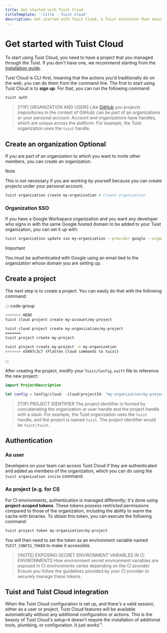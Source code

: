 ```yaml
---
title: Get started with Tuist Cloud
titleTemplate: ':title - Tuist Cloud'
description: Get started with Tuist Cloud, a Tuist extension that ensures your projects are healthy and productive.
---
```


# Get started with Tuist Cloud

To start using Tuist Cloud, you need to have a project that you managed through the Tuist. If you don't have one, we recommend starting from the [installation guide](/guide/introduction/installation).

<!-- 
## Pricing

Tuist Cloud is **free within the same environment.**
You don't need to sign up at all for that.
For example, developers can cache their binaries to speed up their clean builds.

**When using it across environments,**
for example to speed up CI builds with artifacts from previous builds,
or local builds with artifacts generated in CI,
that's part of the paid offering.
Tuist Cloud is free during the first 30 days with a limit of 10GB which can be extended by reaching out to us.
This period is meant to allow you to evaluate the service and understand how it fits your needs.
After the trial period, you'll have to contact [sales@tuist.io](mailto:sales@tuist.io) to get a quote. -->

Tuist Cloud is CLI-first, meaning that the actions you'd traditionally do on the web, you can do them from the command line.
The first to start using Tuist Cloud is to **sign up**.
For that, you can run the following command:

```bash
tuist auth
```

> [!TIP] ORGANIZATION AND USERS
> Like [GitHub](https://github.com) you projects (repositories in the context of GitHub) can be part of an organizations or your personal account. Account and organizations have handles, which are unique across the platform. For example, the Tuist organization uses the `tuist` handle.

## Create an organization <Badge type="info">Optional</Badge>

If you are part of an organization to which you want to invite other members, you can create an organization.

> [!NOTE]
> This is not necessary if you are working by yourself because you can create projects under your personal account.

```bash
tuist organization create my-organization # Create organization
```

### Organization SSO

If you have a Google Workspace organization and you want any developer who signs in with the same Google hosted domain to be added to your Tuist organization, you can set it up with:
```bash
tuist organization update sso my-organization --provider google --organization-id my-domain.com
```

> [!IMPORTANT] 
> You must be authenticated with Google using an email tied to the organization whose domain you are setting up.
## Create a project

The next step is to create a project. You can easily do that with the following command:

::: code-group
```bash [Project under user account]
<<<<<<< HEAD
tuist cloud project create my-account/my-project
```
```bash [Project under organization]
tuist cloud project create my-organization/my-project
=======
tuist project create my-project
```
```bash [Project under organization]
tuist project create my-project -o my-organization
>>>>>>> e5897c3c7 (Flatten cloud commands to tuist)
```
:::

After creating the project, modify your `Tuist/Config.swift` file to reference the new project:

```swift
import ProjectDescription

let config = Config(cloud: .cloud(projectId: "my-organization/my-project"))
```

> [!TIP] PROJECT IDENTIFIER
> The project identifier is formed by concatenating the organization or user handle and the project handle with a slash. For example, the Tuist organization uses the `tuist` handle, and the project is named `tuist`. The project identifier would be `tuist/tuist`.

## Authentication

### As user

Developers on your team can access Tuist Cloud if they are authenticated and added as members of the organization, which you can do using the `tuist organization invite` command. 

### As project (e.g. for CI)
For CI environments, authentication is managed differently; it's done using **project-scoped tokens**. These tokens possess restricted permissions compared to those of the organization, including the ability to warm the cache with binaries. To obtain this token, you can execute the following command:


```bash
tuist project token my-organization/my-project
```

You will then need to set the token as an environment variable named `TUIST_CONFIG_TOKEN` to make it accessible.

> [!NOTE] EXPOSING SECRET ENVIRONMENT VARIABLES IN CI ENVIRONMENTS
> How environment secret environment variables are exposed in CI environments varies depending on the CI provider. Ensure you follow the guidelines provided by your CI provider to securely manage these tokens. 

## Tuist and Tuist Cloud integration

When the Tuist Cloud configuration is set up, and there's a valid session, either as a user or project, Tuist Cloud features will be available automatically without any additional configuration or actions. This is the beauty of Tuist Cloud's setup–it doesn't require the installation of additional tools, plumbing, or configuration. It just works™.